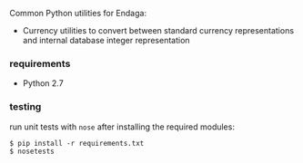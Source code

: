 Common Python utilities for Endaga:

* Currency utilities to convert between standard currency representations and internal database integer representation

### requirements
* Python 2.7

### testing
run unit tests with `nose` after installing the required modules:

```shell
$ pip install -r requirements.txt
$ nosetests
```
